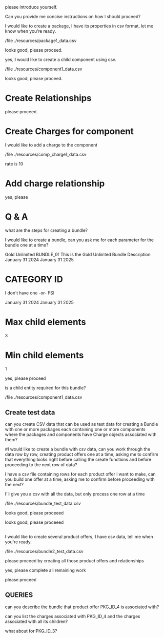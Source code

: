 please introduce yourself.

Can you provide me concise instructions on how I should proceed?


I would like to create a package, I have its properties in csv format, let me know when you're ready.

/file ./resources/package1_data.csv

looks good, please proceed.

yes, I would like to create a child component using csv.

/file ./resources/component1_data.csv

looks good, please proceed.

# Create Relationships

please proceed.

# Create Charges for component

I would like to add a charge to the component

/file ./resources/comp_charge1_data.csv

rate is 10

# Add charge relationship

yes, please


# Q & A

what are the steps for creating a bundle?

I would like to create a bundle, can you ask me for each parameter for the bundle one at a time?

Gold Unlimited
BUNDLE_01
This is the Gold Unlimted Bundle Description
January 31 2024
January 31 2025

# CATEGORY ID
I don't have one
-or-
FSI

January 31 2024
January 31 2025


# Max child elements
3

# Min child elements
1

yes, please proceed

is a child entity required for this bundle?

/file ./resources/component1_data.csv


## Create test data

can you create CSV data that can be used as test data for creating a Bundle with one or more packages each containing one or more components where the packages and components have Charge objects associated with them?

#I would like to create a bundle with csv data, can you work through the data row by row, creating product offers one at a time, asking me to confirm that everything looks right before calling the create functions and before proceeding to the next row of data?

I have a csv file containing rows for each product offer I want to make, can you build one offer at a time, asking me to confirm before proceeding with the next?

I'll give you a csv with all the data, but only process one row at a time

/file ./resources/bundle_test_data.csv

looks good, please proceeed

looks good, please proceeed


## 

I would like to create several product offers, I have csv data, tell me when you're ready.

/file ./resources/bundle2_test_data.csv

please proceed by creating all those product offers and relationships


yes, please complete all remaining work

please proceed


## QUERIES

can you describe the bundle that product offer PKG_ID_4 is associated with?

can you list the charges associated with PKG_ID_4 and the charges associated with all its children?

what about for PKG_ID_3?